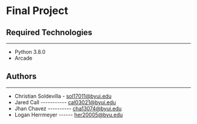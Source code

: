 # Final Project

## Required Technologies
---
* Python 3.8.0
* Arcade

## Authors
---
* Christian Soldevilla - sol17011@byui.edu
* Jared Call ----------- cal03021@byui.edu
* Jhan Chavez ---------- cha13074@byui.edu
* Logan Herrmeyer ------ her20005@byu.edu
